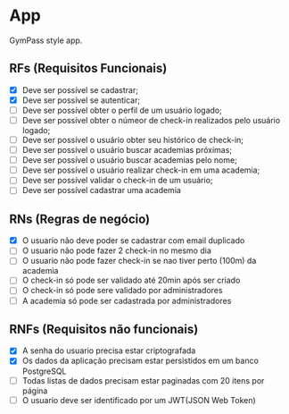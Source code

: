 # App

GymPass style app.

## RFs (Requisitos Funcionais)

- [x] Deve ser possível se cadastrar;
- [x] Deve ser possível se autenticar;
- [ ] Deve ser possível obter o perfil de um usuário logado;
- [ ] Deve ser possível obter o númeor de check-in realizados pelo usuário logado;
- [ ] Deve ser possível o usuário obter seu histórico de check-in;
- [ ] Deve ser possível o usuário buscar academias próximas;
- [ ] Deve ser possível o usuário buscar academias pelo nome;
- [ ] Deve ser possível o usuário realizar check-in em uma academia;
- [ ] Deve ser possível validar o check-in de um usuário;
- [ ] Deve ser possível cadastrar uma academia

## RNs (Regras de negócio)

- [x] O usuario não deve poder se cadastrar com email duplicado
- [ ] O usuario não pode fazer 2 check-in no mesmo dia
- [ ] O usuario não pode fazer check-in se nao tiver perto (100m) da academia
- [ ] O check-in só pode ser validado até 20min após ser criado
- [ ] O check-in só pode sere validado por administradores
- [ ] A academia só pode ser cadastrada por administradores

## RNFs (Requisitos não funcionais)

- [x] A senha do usuario precisa estar criptografada
- [x] Os dados da aplicação precisam estar persistidos em um banco PostgreSQL
- [ ] Todas listas de dados precisam estar paginadas com 20 itens por página
- [ ] O usuario deve ser identificado por um JWT(JSON Web Token)
